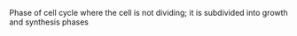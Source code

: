 Phase of cell cycle where the cell is not dividing; it is subdivided into growth and synthesis phases